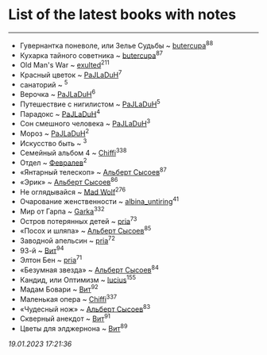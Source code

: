 # List of the latest books with notes
---

* Гувернантка поневоле, или Зелье Судьбы ~ [butercupa](users/193/193697993-vkontakte)<sup>88</sup>
* Кухарка тайного советника ~ [butercupa](users/193/193697993-vkontakte)<sup>87</sup>
* Old Man's War ~ [exulted](users/100/100599204551896265722-google)<sup>211</sup>
* Красный цветок ~ [PaJLaDuH](users/336/336022778-yandex)<sup>7</sup>
* санаторий ~ [](users/101/101368518035734751027-google)<sup>5</sup>
* Верочка ~ [PaJLaDuH](users/336/336022778-yandex)<sup>6</sup>
* Путешествие с нигилистом ~ [PaJLaDuH](users/336/336022778-yandex)<sup>5</sup>
* Парадокс ~ [PaJLaDuH](users/336/336022778-yandex)<sup>4</sup>
* Сон смешного человека ~ [PaJLaDuH](users/336/336022778-yandex)<sup>3</sup>
* Мороз ~ [PaJLaDuH](users/336/336022778-yandex)<sup>2</sup>
* Искусство быть ~ [](users/106/106915386474260202605-google)<sup>3</sup>
* Семейный альбом 4 ~ [Chiffi](users/105/105831994080785626680-google)<sup>338</sup>
* Отдел ~ [Февралев](users/100/100447278595804083446-google)<sup>2</sup>
* «Янтарный телескоп» ~ [Альберт Сысоев](users/474/47446642-vkontakte)<sup>87</sup>
* «Эрик» ~ [Альберт Сысоев](users/474/47446642-vkontakte)<sup>86</sup>
* Не оглядывайся ~ [Mad Wolf](users/947/94738840-vkontakte)<sup>276</sup>
* Очарование женственности ~ [albina_untiring](users/257/2579695-vkontakte)<sup>41</sup>
* Мир от Гарпа ~ [Garka](users/115/115753719718250012620-google)<sup>332</sup>
* Остров потерянных детей ~ [pria](users/128/128917939-vkontakte)<sup>73</sup>
* «Посох и шляпа» ~ [Альберт Сысоев](users/474/47446642-vkontakte)<sup>85</sup>
* Заводной апельсин ~ [pria](users/128/128917939-vkontakte)<sup>72</sup>
* 93-й ~ [Вит](users/300/300273923-vkontakte)<sup>94</sup>
* Элтон Бен ~ [pria](users/128/128917939-vkontakte)<sup>71</sup>
* «Безумная звезда» ~ [Альберт Сысоев](users/474/47446642-vkontakte)<sup>84</sup>
* Кандид, или Оптимизм ~ [lucius](users/838/83820536-yandex)<sup>155</sup>
* Мадам Бовари ~ [Вит](users/300/300273923-vkontakte)<sup>92</sup>
* Маленькая опера ~ [Chiffi](users/105/105831994080785626680-google)<sup>337</sup>
* «Чудесный нож» ~ [Альберт Сысоев](users/474/47446642-vkontakte)<sup>83</sup>
* Скверный анекдот ~ [Вит](users/300/300273923-vkontakte)<sup>91</sup>
* Цветы для элджернона ~ [Вит](users/300/300273923-vkontakte)<sup>89</sup>


_19.01.2023 17:21:36_
